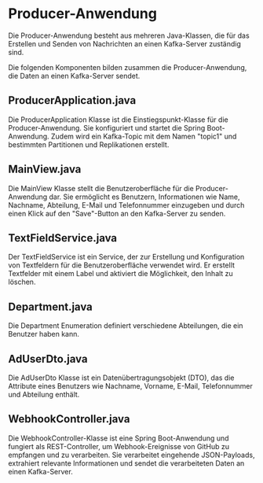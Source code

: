 # Producer-Anwendung

Die Producer-Anwendung besteht aus mehreren Java-Klassen, die für das Erstellen und Senden von Nachrichten an einen Kafka-Server zuständig sind.

Die folgenden Komponenten bilden zusammen die Producer-Anwendung, die Daten an einen Kafka-Server sendet.

## ProducerApplication.java

Die ProducerApplication Klasse ist die Einstiegspunkt-Klasse für die Producer-Anwendung. Sie konfiguriert und startet die Spring Boot-Anwendung. Zudem wird ein Kafka-Topic mit dem Namen "topic1" und bestimmten Partitionen und Replikationen erstellt.

## MainView.java

Die MainView Klasse stellt die Benutzeroberfläche für die Producer-Anwendung dar. Sie ermöglicht es Benutzern, Informationen wie Name, Nachname, Abteilung, E-Mail und Telefonnummer einzugeben und durch einen Klick auf den "Save"-Button an den Kafka-Server zu senden.

## TextFieldService.java

Der TextFieldService ist ein Service, der zur Erstellung und Konfiguration von Textfeldern für die Benutzeroberfläche verwendet wird. Er erstellt Textfelder mit einem Label und aktiviert die Möglichkeit, den Inhalt zu löschen.

## Department.java

Die Department Enumeration definiert verschiedene Abteilungen, die ein Benutzer haben kann.

## AdUserDto.java

Die AdUserDto Klasse ist ein Datenübertragungsobjekt (DTO), das die Attribute eines Benutzers wie Nachname, Vorname, E-Mail, Telefonnummer und Abteilung enthält.

## WebhookController.java

Die WebhookController-Klasse ist eine Spring Boot-Anwendung und fungiert als REST-Controller, um Webhook-Ereignisse von GitHub zu empfangen und zu verarbeiten. Sie verarbeitet eingehende JSON-Payloads, extrahiert relevante Informationen und sendet die verarbeiteten Daten an einen Kafka-Server.